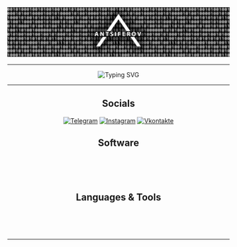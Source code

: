 <div id="header">
    <img src="https://github.com/AntsiferovPeter/AntsiferovPeter/blob/main/Images/Header.png" alt=""/>
</div>

___
<div id="greetings" align="center">
    <img src="https://readme-typing-svg.herokuapp.com?font=Fira+Code&weight=600&duration=3000&pause=1000&color=E6EDE7&center=true&vCenter=true&width=435&lines=Hello+my+name+is+Peter!;Glad+to+see+You+on+my+page!" alt="Typing SVG" />
</div>

___
<div id="socials" align="center">
    <h2>Socials</h2>
    <a href="https://t.me/melbourne339"><img src="https://img.shields.io/badge/-Telegram-090909?style=for-the-badge&logo=telegram&logoColor=27A0D9" alt="Telegram"/></a>
    <a href="https://www.instagram.com/melbourne339"><img src="https://img.shields.io/badge/-Instagram-090909?style=for-the-badge&logo=instagram&logoColor=B4068E" alt="Instagram"/></a>
    <a href="https://vk.com/melbourne339"><img src="https://img.shields.io/badge/-Vkontakte-090909?style=for-the-badge&logo=Vk&logoColor=4F7DB3" alt="Vkontakte"/></a>
</div>
<div id="software" align="center">
    <h2>Software</h2>
    <img src="https://img.shields.io/badge/Adobe%20Acrobat%20-090909.svg?style=for-the-badge&logo=Adobe%20Acrobat%20Reader&logoColor=D0170C" alt=""/>
    <img src="https://img.shields.io/badge/adobe%20illustrator-090909.svg?style=for-the-badge&logo=adobe%20illustrator&logoColor=F26F30" alt=""/>
    <img src="https://img.shields.io/badge/adobe%20photoshop-090909.svg?style=for-the-badge&logo=adobe%20photoshop&logoColor=1FB5DE" alt=""/>
    <img src="https://img.shields.io/badge/Adobe%20Premiere%20Pro-090909.svg?style=for-the-badge&logo=Adobe%20Premiere%20Pro&logoColor=AB7BB5" alt=""/>
    <br>
    <img src="https://img.shields.io/badge/Microsoft_Office-090909?style=for-the-badge&logo=microsoft-office&logoColor=F30300" alt=""/>
    <img src="https://img.shields.io/badge/Microsoft_Excel-090909?style=for-the-badge&logo=microsoft-excel&logoColor=008B32" alt=""/>
    <img src="https://img.shields.io/badge/Microsoft_PowerPoint-090909?style=for-the-badge&logo=microsoft-powerpoint&logoColor=F74F00" alt=""/>
    <img src="https://img.shields.io/badge/Microsoft_Word-090909?style=for-the-badge&logo=microsoft-word&logoColor=103F91" alt=""/>
    <br>
    <img src="https://img.shields.io/badge/LibreOffice-090909?style=for-the-badge&logo=LibreOffice&logoColor=26A514" alt=""/>
    <img src="https://img.shields.io/badge/blender-090909.svg?style=for-the-badge&logo=blender&logoColor=F19347" alt=""/>
    <img src="https://img.shields.io/badge/pycharm-090909?style=for-the-badge&logo=pycharm&logoColor=green&color=090909&labelColor=090909" alt=""/>
</div>
<div id="software" align="center">
    <h2>Languages & Tools</h2>
    <img src="https://img.shields.io/badge/python-090909?style=for-the-badge&logo=python&logoColor=ffdd54" alt=""/>
    <img src="https://img.shields.io/badge/django-090909.svg?style=for-the-badge&logo=django&logoColor=%23092E20" alt=""/>
    <img src="https://img.shields.io/badge/jinja-090909.svg?style=for-the-badge&logo=jinja&logoColor=white" alt=""/>
    <img src="https://img.shields.io/badge/css3-090909.svg?style=for-the-badge&logo=css3&logoColor=%231572B6" alt=""/>
    <img src="https://img.shields.io/badge/html5-090909.svg?style=for-the-badge&logo=html5&logoColor=%23E34F26" alt=""/>
    <img src="https://img.shields.io/badge/javascript-090909.svg?style=for-the-badge&logo=javascript&logoColor=%23F7DF1E" alt=""/>
    <img src="https://img.shields.io/badge/jquery-090909.svg?style=for-the-badge&logo=jquery&logoColor=%230769AD" alt=""/>
    <br>
    <img src="https://img.shields.io/badge/github-090909.svg?style=for-the-badge&logo=github&logoColor=white" alt=""/>
    <img src="https://img.shields.io/badge/git-090909.svg?style=for-the-badge&logo=git&logoColor=%23F05033" alt=""/>
    <img src="https://img.shields.io/badge/postgres-090909.svg?style=for-the-badge&logo=postgresql&logoColor=%23316192" alt=""/>
    <img src="https://img.shields.io/badge/sqlite-090909.svg?style=for-the-badge&logo=sqlite&logoColor=%2307405e" alt=""/>
    <br>
    <img src="https://img.shields.io/badge/Plotly-090909.svg?style=for-the-badge&logo=plotly&logoColor=%233F4F75" alt=""/>
    <img src="https://img.shields.io/badge/Matplotlib-090909.svg?style=for-the-badge&logo=Matplotlib&logoColor=white" alt=""/>
    <img src="https://img.shields.io/badge/numpy-090909.svg?style=for-the-badge&logo=numpy&logoColor=%23013243" alt=""/>
    <img src="https://img.shields.io/badge/Qt-090909.svg?style=for-the-badge&logo=Qt&logoColor=%23217346" alt=""/>
    <img src="https://img.shields.io/static/v1?style=for-the-badge&message=Selenium&color=090909&logo=Selenium&logoColor=white&label=" alt=""/>
</div>

___
<div id="profile_views" align="center">
    <img src="https://komarev.com/ghpvc/?username=AntsiferoPeter&label=PROFILE+VIEWS&style=for-the-badge&color=090909" alt=""/>
</div>

